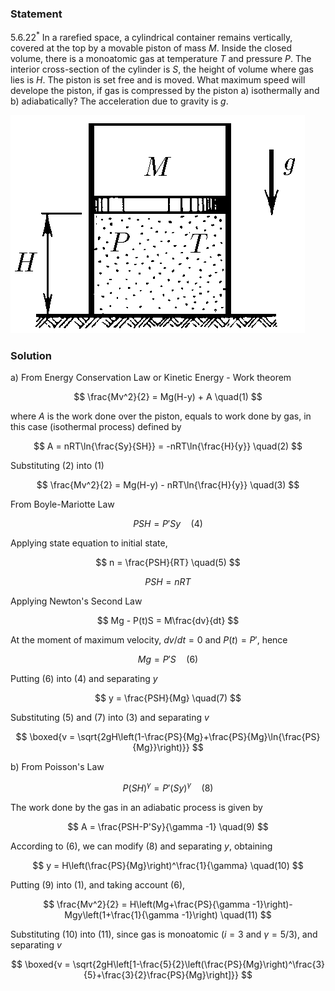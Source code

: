 ###  Statement

$5.6.22^*$ In a rarefied space, a cylindrical container remains vertically, covered at the top by a movable piston of mass $M$. Inside the closed volume, there is a monoatomic gas at temperature $T$ and pressure $P$. The interior cross-section of the cylinder is $S$, the height of volume where gas lies is $H$. The piston is set free and is moved. What maximum speed will develope the piston, if gas is compressed by the piston a) isothermally and b) adiabatically? The acceleration due to gravity is $g$.

![ For the 5.6.22 problem |471x349, 26%](../../img/5.6.22/statement.png)

### Solution

a) From Energy Conservation Law or Kinetic Energy - Work theorem

$$
\frac{Mv^2}{2} = Mg(H-y) + A \quad(1)
$$

where $A$ is the work done over the piston, equals to work done by gas, in this case (isothermal process) defined by

$$
A = nRT\ln{\frac{Sy}{SH}} = -nRT\ln{\frac{H}{y}} \quad(2)
$$

Substituting $(2)$ into $(1)$

$$
\frac{Mv^2}{2} = Mg(H-y) - nRT\ln{\frac{H}{y}} \quad(3)
$$

From Boyle-Mariotte Law

$$
PSH = P'Sy \quad(4)
$$

Applying state equation to initial state,

$$
n = \frac{PSH}{RT} \quad(5)
$$

$$
PSH = nRT
$$

Applying Newton's Second Law

$$
Mg - P(t)S = M\frac{dv}{dt}
$$

At the moment of maximum velocity, $dv/dt = 0$ and $P(t) = P'$, hence

$$
Mg = P'S \quad(6)
$$

Putting $(6)$ into $(4)$ and separating $y$

$$
y = \frac{PSH}{Mg} \quad(7)
$$

Substituting $(5)$ and $(7)$ into $(3)$ and separating $v$

$$
\boxed{v = \sqrt{2gH\left(1-\frac{PS}{Mg}+\frac{PS}{Mg}\ln{\frac{PS}{Mg}}\right)}}
$$

b) From Poisson's Law

$$
P(SH)^\gamma = P'(Sy)^\gamma\quad(8)
$$

The work done by the gas in an adiabatic process is given by

$$
A = \frac{PSH-P'Sy}{\gamma -1} \quad(9)
$$

According to $(6)$, we can modify $(8)$ and separating $y$, obtaining

$$
y = H\left(\frac{PS}{Mg}\right)^\frac{1}{\gamma} \quad(10)
$$

Putting $(9)$ into $(1)$, and taking account $(6)$,

$$
\frac{Mv^2}{2} = H\left(Mg+\frac{PS}{\gamma -1}\right)-Mgy\left(1+\frac{1}{\gamma -1}\right) \quad(11)
$$

Substituting $(10)$ into $(11)$, since gas is monoatomic ($i = 3$ and $\gamma = 5/3$), and separating $v$

$$
\boxed{v = \sqrt{2gH\left[1-\frac{5}{2}\left(\frac{PS}{Mg}\right)^\frac{3}{5}+\frac{3}{2}\frac{PS}{Mg}\right]}}
$$